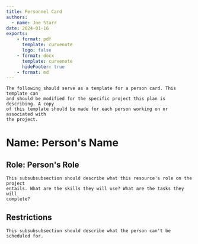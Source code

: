 ```yaml
---
title: Personnel Card
authors:
  - name: Joe Starr
date: 2024-01-16
exports:
    - format: pdf
      template: curvenote
      logo: false
    - format: docx
      template: curvenote
      hideFooter: true
    - format: md
---
```

```{note}
The following should serve as a template for a person card. This template can
and should be modified for the specific project this plan is describing. A copy
of this template should be made for each person working on or associated with
the project.
```

# Name: **Person's Name**

## Role: **Person's Role**

```{note}
This subsubsubsection should describe what this resource's role on the project
entails. What are the skills they will use? What are the tasks they will
complete?
```

## Restrictions

```{note}
This subsubsubsection should describe what the person can't be scheduled for.
```
